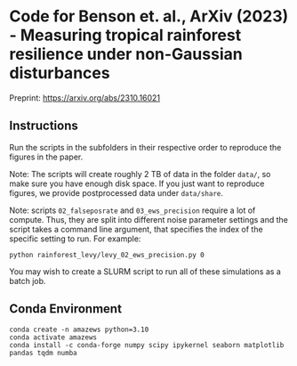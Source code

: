 # Code for Benson et. al., ArXiv (2023) - Measuring tropical rainforest resilience under non-Gaussian disturbances

Preprint: https://arxiv.org/abs/2310.16021

## Instructions

Run the scripts in the subfolders in their respective order to reproduce the figures in the paper.

Note: The scripts will create roughly 2 TB of data in the folder `data/`, so make sure you have enough disk space. If you just want to reproduce figures, we provide postprocessed data under `data/share`.

Note: scripts `02_falseposrate` and `03_ews_precision` require a lot of compute. Thus, they are split into different noise parameter settings and the script takes a command line argument, that specifies the index of the specific setting to run. For example:
```
python rainforest_levy/levy_02_ews_precision.py 0
```

You may wish to create a SLURM script to run all of these simulations as a batch job.


## Conda Environment

```
conda create -n amazews python=3.10
conda activate amazews
conda install -c conda-forge numpy scipy ipykernel seaborn matplotlib pandas tqdm numba
```
